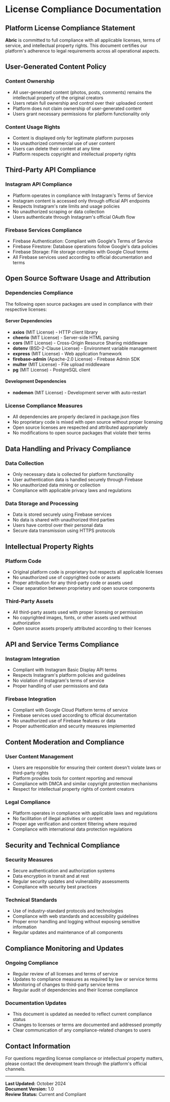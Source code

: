 # License Compliance Documentation

## Platform License Compliance Statement

**Abric** is committed to full compliance with all applicable licenses, terms of service, and intellectual property rights. This document certifies our platform's adherence to legal requirements across all operational aspects.

## User-Generated Content Policy

### Content Ownership
- All user-generated content (photos, posts, comments) remains the intellectual property of the original creators
- Users retain full ownership and control over their uploaded content
- Platform does not claim ownership of user-generated content
- Users grant necessary permissions for platform functionality only

### Content Usage Rights
- Content is displayed only for legitimate platform purposes
- No unauthorized commercial use of user content
- Users can delete their content at any time
- Platform respects copyright and intellectual property rights

## Third-Party API Compliance

### Instagram API Compliance
- Platform operates in compliance with Instagram's Terms of Service
- Instagram content is accessed only through official API endpoints
- Respects Instagram's rate limits and usage policies
- No unauthorized scraping or data collection
- Users authenticate through Instagram's official OAuth flow

### Firebase Services Compliance
- Firebase Authentication: Compliant with Google's Terms of Service
- Firebase Firestore: Database operations follow Google's data policies
- Firebase Storage: File storage complies with Google Cloud terms
- All Firebase services used according to official documentation and terms

## Open Source Software Usage and Attribution

### Dependencies Compliance
The following open source packages are used in compliance with their respective licenses:

#### Server Dependencies
- **axios** (MIT License) - HTTP client library
- **cheerio** (MIT License) - Server-side HTML parsing
- **cors** (MIT License) - Cross-Origin Resource Sharing middleware
- **dotenv** (BSD-2-Clause License) - Environment variable management
- **express** (MIT License) - Web application framework
- **firebase-admin** (Apache-2.0 License) - Firebase Admin SDK
- **multer** (MIT License) - File upload middleware
- **pg** (MIT License) - PostgreSQL client

#### Development Dependencies
- **nodemon** (MIT License) - Development server with auto-restart

### License Compliance Measures
- All dependencies are properly declared in package.json files
- No proprietary code is mixed with open source without proper licensing
- Open source licenses are respected and attributed appropriately
- No modifications to open source packages that violate their terms

## Data Handling and Privacy Compliance

### Data Collection
- Only necessary data is collected for platform functionality
- User authentication data is handled securely through Firebase
- No unauthorized data mining or collection
- Compliance with applicable privacy laws and regulations

### Data Storage and Processing
- Data is stored securely using Firebase services
- No data is shared with unauthorized third parties
- Users have control over their personal data
- Secure data transmission using HTTPS protocols

## Intellectual Property Rights

### Platform Code
- Original platform code is proprietary but respects all applicable licenses
- No unauthorized use of copyrighted code or assets
- Proper attribution for any third-party code or assets used
- Clear separation between proprietary and open source components

### Third-Party Assets
- All third-party assets used with proper licensing or permission
- No copyrighted images, fonts, or other assets used without authorization
- Open source assets properly attributed according to their licenses

## API and Service Terms Compliance

### Instagram Integration
- Compliant with Instagram Basic Display API terms
- Respects Instagram's platform policies and guidelines
- No violation of Instagram's terms of service
- Proper handling of user permissions and data

### Firebase Integration
- Compliant with Google Cloud Platform terms of service
- Firebase services used according to official documentation
- No unauthorized use of Firebase features or data
- Proper authentication and security measures implemented

## Content Moderation and Compliance

### User Content Management
- Users are responsible for ensuring their content doesn't violate laws or third-party rights
- Platform provides tools for content reporting and removal
- Compliance with DMCA and similar copyright protection mechanisms
- Respect for intellectual property rights of content creators

### Legal Compliance
- Platform operates in compliance with applicable laws and regulations
- No facilitation of illegal activities or content
- Proper age verification and content filtering where required
- Compliance with international data protection regulations

## Security and Technical Compliance

### Security Measures
- Secure authentication and authorization systems
- Data encryption in transit and at rest
- Regular security updates and vulnerability assessments
- Compliance with security best practices

### Technical Standards
- Use of industry-standard protocols and technologies
- Compliance with web standards and accessibility guidelines
- Proper error handling and logging without exposing sensitive information
- Regular updates and maintenance of all components

## Compliance Monitoring and Updates

### Ongoing Compliance
- Regular review of all licenses and terms of service
- Updates to compliance measures as required by law or service terms
- Monitoring of changes to third-party service terms
- Regular audit of dependencies and their license compliance

### Documentation Updates
- This document is updated as needed to reflect current compliance status
- Changes to licenses or terms are documented and addressed promptly
- Clear communication of any compliance-related changes to users

## Contact Information

For questions regarding license compliance or intellectual property matters, please contact the development team through the platform's official channels.

---

**Last Updated:** October 2024  
**Document Version:** 1.0  
**Review Status:** Current and Compliant
